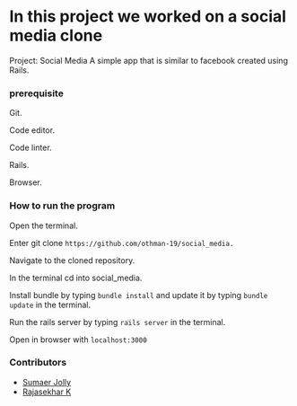 # In this project we worked on a social media clone 
Project: Social Media
A simple app that is similar to facebook created using Rails.

### prerequisite

Git.

Code editor.

Code linter.

Rails.

Browser.


### How to run the program
Open the terminal.

Enter git clone ``` https://github.com/othman-19/social_media. ```

Navigate to the cloned repository.

In the terminal cd into social_media.

Install bundle by typing ``` bundle install ``` and update it by typing ```bundle update``` in the terminal.

Run the rails server by typing ```rails server``` in the terminal.

Open in browser with ```localhost:3000```

### Contributors

* [Sumaer Jolly](https://github.com/sumaerjolly)
* [Rajasekhar K ](https://github.com/IBTechRaj)
